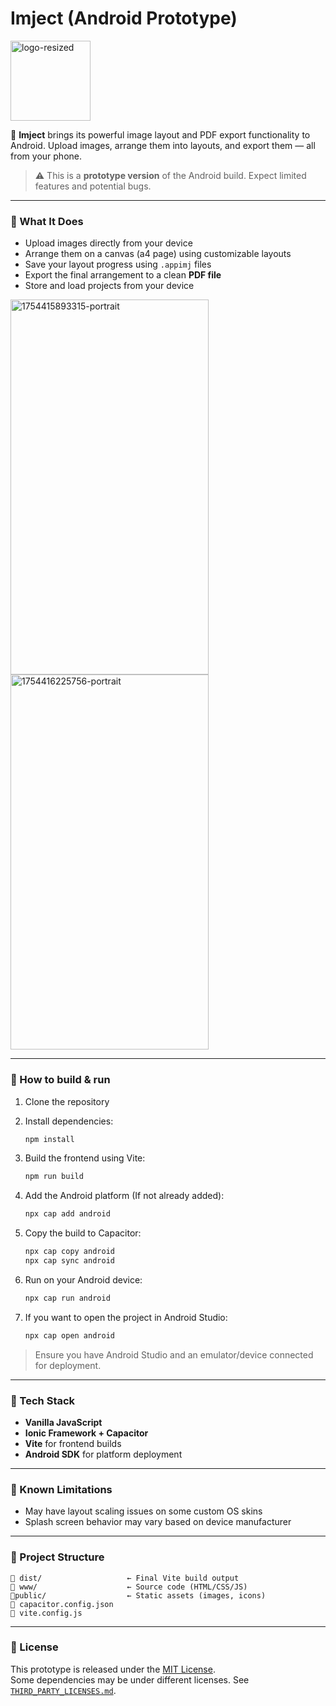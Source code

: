 # Imject (Android Prototype)

<img width="128" height="128" alt="logo-resized" src="https://github.com/user-attachments/assets/a929f0c9-574d-4641-943a-61aea24b171e" />

📱 **Imject** brings its powerful image layout and PDF export functionality to Android. Upload images, arrange them into layouts, and export them — all from your phone.

> ⚠️ This is a **prototype version** of the Android build. Expect limited features and potential bugs.

---

### 📸 What It Does

- Upload images directly from your device  
- Arrange them on a canvas (a4 page) using customizable layouts  
- Save your layout progress using `.appimj` files  
- Export the final arrangement to a clean **PDF file**  
- Store and load projects from your device

<img width="317" height="600" alt="1754415893315-portrait" src="https://github.com/user-attachments/assets/54308cd5-e441-4e4b-a019-d05caf70991e" /> <img width="317" height="600" alt="1754416225756-portrait" src="https://github.com/user-attachments/assets/df5d3afb-fb8e-4a90-86d1-98c1706d61df" />

---

### 🔧 How to build & run 

1. Clone the repository

2. Install dependencies:
   ```bash
   npm install
   ```

3. Build the frontend using Vite:
   ```bash
   npm run build
   ```
4. Add the Android platform (If not already added):
   ```bash
   npx cap add android
   ```

5. Copy the build to Capacitor:
   ```bash
   npx cap copy android
   npx cap sync android
   ```

6. Run on your Android device:
   ```bash
   npx cap run android
   ```

7. If you want to open the project in Android Studio:
   ```bash
   npx cap open android
   ```

> Ensure you have Android Studio and an emulator/device connected for deployment.

---

### 🧠 Tech Stack

- **Vanilla JavaScript**
- **Ionic Framework + Capacitor**
- **Vite** for frontend builds
- **Android SDK** for platform deployment

---

### 📝 Known Limitations

- May have layout scaling issues on some custom OS skins
- Splash screen behavior may vary based on device manufacturer

---

### 📁 Project Structure

```
📁 dist/                   ← Final Vite build output  
📁 www/                    ← Source code (HTML/CSS/JS)  
📁public/                  ← Static assets (images, icons)
📄 capacitor.config.json  
📄 vite.config.js  
```

---

### 📄 License

This prototype is released under the [MIT License](LICENSE).  
Some dependencies may be under different licenses. See [`THIRD_PARTY_LICENSES.md`](THIRD_PARTY_LICENSES.md).
